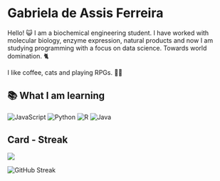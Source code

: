 # Gabriela de Assis Ferreira

Hello! 😺
I am a biochemical engineering student. I have worked with molecular biology, enzyme expression, natural products and now I am studying programming with a focus on data science.
Towards world domination. 🐈

I like coffee, cats and playing RPGs. 🧛‍♂️

## 📚 What I am learning

<div>
<img align="center" alt="JavaScript" src="https://img.shields.io/badge/JavaScript-F7DF1E?style=for-the-badge&logo=javascript&logoColor=black">
<img align="center" alt="Python" src="https://img.shields.io/badge/python-3670A0?style=for-the-badge&logo=python&logoColor=ffdd54">
<img align="center" alt="R" src="https://img.shields.io/badge/R-276DC3?style=for-the-badge&logo=r&logoColor=white">
<img align="center" alt="Java" src="https://img.shields.io/badge/Java-ED8B00?style=for-the-badge&logo=openjdk&logoColor=white">
</div>


## Card - Streak

<img src="https://github-readme-stats-git-masterrstaa-rickstaa.vercel.app/api/top-langs/?username=gabrielaaferreira&layout=compact&theme=dark&border_color=8FBC8F&title_color=BDB76B&text_color=F0FFFF">

![GitHub Streak](https://streak-stats.demolab.com/?user=gabrielaaferreira&theme=bear&background=000&border=30A3DC&dates=FFF)